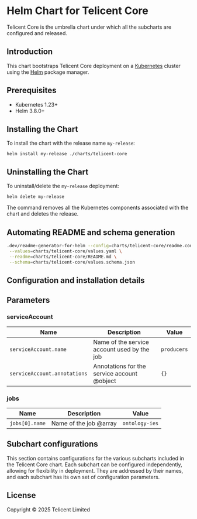 # Helm Chart for Telicent Core

Telicent Core is the umbrella chart under which all the subcharts are configured and released.

## Introduction

This chart bootstraps Telicent Core deployment on a [Kubernetes](https://kubernetes.io) cluster using
the [Helm](https://helm.sh) package manager.

## Prerequisites

- Kubernetes 1.23+
- Helm 3.8.0+

## Installing the Chart

To install the chart with the release name `my-release`:

```console
helm install my-release ./charts/telicent-core
```

## Uninstalling the Chart

To uninstall/delete the `my-release` deployment:

```console
helm delete my-release
```
The command removes all the Kubernetes components associated with the chart and deletes the release.

## Automating README and schema generation

```bash
.dev/readme-generator-for-helm --config=charts/telicent-core/readme.config \
 --values=charts/telicent-core/values.yaml \
 --readme=charts/telicent-core/README.md \
 --schema=charts/telicent-core/values.schema.json
```

## Configuration and installation details

## Parameters

### serviceAccount

| Name                         | Description                                 | Value       |
| ---------------------------- | ------------------------------------------- | ----------- |
| `serviceAccount.name`        | Name of the service account used by the job | `producers` |
| `serviceAccount.annotations` | Annotations for the service account @object | `{}`        |

### jobs

| Name           | Description            | Value          |
| -------------- | ---------------------- | -------------- |
| `jobs[0].name` | Name of the job @array | `ontology-ies` |

## Subchart configurations

This section contains configurations for the various subcharts included in the Telicent Core chart.
Each subchart can be configured independently, allowing for flexibility in deployment.
They are addressed by their names, and each subchart has its own set of configuration parameters.

## License

Copyright &copy; 2025 Telicent Limited
